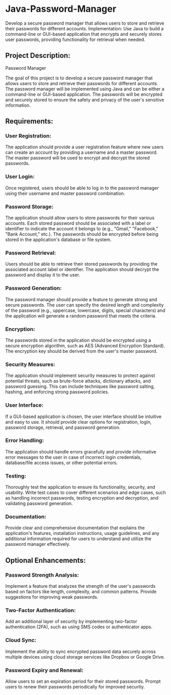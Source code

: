 # Java-Password-Manager
Develop a secure password manager that allows users to store and retrieve their passwords for different accounts. Implementation: Use Java to build a command-line or GUI-based application that encrypts and securely stores user passwords, providing functionality for retrieval when needed.

## Project Description: 
Password Manager

The goal of this project is to develop a secure password manager that allows users to store and retrieve their passwords for different accounts. The password manager will be implemented using Java and can be either a command-line or GUI-based application. The passwords will be encrypted and securely stored to ensure the safety and privacy of the user's sensitive information.

## Requirements:

### User Registration: 
The application should provide a user registration feature where new users can create an account by providing a username and a master password. The master password will be used to encrypt and decrypt the stored passwords.

### User Login: 
Once registered, users should be able to log in to the password manager using their username and master password combination.

### Password Storage: 
The application should allow users to store passwords for their various accounts. Each stored password should be associated with a label or identifier to indicate the account it belongs to (e.g., "Gmail," "Facebook," "Bank Account," etc.). The passwords should be encrypted before being stored in the application's database or file system.

### Password Retrieval: 
Users should be able to retrieve their stored passwords by providing the associated account label or identifier. The application should decrypt the password and display it to the user.

### Password Generation: 
The password manager should provide a feature to generate strong and secure passwords. The user can specify the desired length and complexity of the password (e.g., uppercase, lowercase, digits, special characters) and the application will generate a random password that meets the criteria.

### Encryption: 
The passwords stored in the application should be encrypted using a secure encryption algorithm, such as AES (Advanced Encryption Standard). The encryption key should be derived from the user's master password.

### Security Measures: 
The application should implement security measures to protect against potential threats, such as brute-force attacks, dictionary attacks, and password guessing. This can include techniques like password salting, hashing, and enforcing strong password policies.

### User Interface: 
If a GUI-based application is chosen, the user interface should be intuitive and easy to use. It should provide clear options for registration, login, password storage, retrieval, and password generation.

### Error Handling: 
The application should handle errors gracefully and provide informative error messages to the user in case of incorrect login credentials, database/file access issues, or other potential errors.

### Testing: 
Thoroughly test the application to ensure its functionality, security, and usability. Write test cases to cover different scenarios and edge cases, such as handling incorrect passwords, testing encryption and decryption, and validating password generation.

### Documentation: 
Provide clear and comprehensive documentation that explains the application's features, installation instructions, usage guidelines, and any additional information required for users to understand and utilize the password manager effectively.

## Optional Enhancements:

### Password Strength Analysis: 
Implement a feature that analyzes the strength of the user's passwords based on factors like length, complexity, and common patterns. Provide suggestions for improving weak passwords.

### Two-Factor Authentication: 
Add an additional layer of security by implementing two-factor authentication (2FA), such as using SMS codes or authenticator apps.

### Cloud Sync: 
Implement the ability to sync encrypted password data securely across multiple devices using cloud storage services like Dropbox or Google Drive.

### Password Expiry and Renewal: 
Allow users to set an expiration period for their stored passwords. Prompt users to renew their passwords periodically for improved security.


